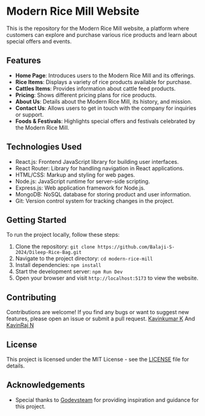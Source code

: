 # Modern Rice Mill Website

This is the repository for the Modern Rice Mill website, a platform where customers can explore and purchase various rice products and learn about special offers and events.

## Features

- **Home Page**: Introduces users to the Modern Rice Mill and its offerings.
- **Rice Items**: Displays a variety of rice products available for purchase.
- **Cattles Items**: Provides information about cattle feed products.
- **Pricing**: Shows different pricing plans for rice products.
- **About Us**: Details about the Modern Rice Mill, its history, and mission.
- **Contact Us**: Allows users to get in touch with the company for inquiries or support.
- **Foods & Festivals**: Highlights special offers and festivals celebrated by the Modern Rice Mill.

## Technologies Used

- React.js: Frontend JavaScript library for building user interfaces.
- React Router: Library for handling navigation in React applications.
- HTML/CSS: Markup and styling for web pages.
- Node.js: JavaScript runtime for server-side scripting.
- Express.js: Web application framework for Node.js.
- MongoDB: NoSQL database for storing product and user information.
- Git: Version control system for tracking changes in the project.

## Getting Started

To run the project locally, follow these steps:

1. Clone the repository: `git clone https://github.com/Balaji-S-2024/Dileep-Rice-Bag.git`
2. Navigate to the project directory: `cd modern-rice-mill`
3. Install dependencies: `npm install`
4. Start the development server: `npm Run Dev`
5. Open your browser and visit `http://localhost:5173` to view the website.

## Contributing

Contributions are welcome! If you find any bugs or want to suggest new features, please open an issue or submit a pull request.
[Kavinkumar K](https://github.com/Kavin1421/) And 
[KavinRaj N](https://github.com/KAVINRAJ1103)
## License

This project is licensed under the MIT License - see the [LICENSE](LICENSE) file for details.

## Acknowledgements

- Special thanks to [Godevsteam](https://godevs.me/GodevsPortfolio/) for providing inspiration and guidance for this project.

